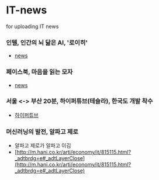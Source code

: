 # IT-news
for uploading IT news


### 인텔, 인간의 뇌 닮은 AI, '로이히'
- [news](http://m.zdnet.co.kr/news_view.asp?article_id=20171001030240#imadnews)


### 페이스북, 마음을 읽는 모자
- [news](http://m.news.naver.com/hotissue/read.nhn?sid1=105&cid=926419&iid1219639&oid=092&aid=0002119631)

### 서울 <-> 부산 20분, 하이퍼튜브(테슬라), 한국도 개발 착수
- [하이퍼튜브](http://news.joins.com/article/21137780)

### 머신러닝의 발전, 알파고 제로
- 알파고 제로가 알파고 이김
- [http://m.hani.co.kr/arti/economy/it/815115.html?_adtbrdg=e#_adtLayerClose](http://m.hani.co.kr/arti/economy/it/815115.html?_adtbrdg=e#_adtLayerClose)

